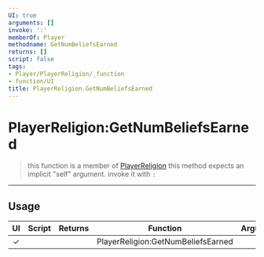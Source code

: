 ```yaml
---
UI: true
arguments: []
invoke: ':'
memberOf: Player
methodname: GetNumBeliefsEarned
returns: []
script: false
tags:
- Player/PlayerReligion/_function
- function/UI
title: PlayerReligion.GetNumBeliefsEarned
---
```

# PlayerReligion:GetNumBeliefsEarned
> this function is a member of [PlayerReligion](civ-6/lua/PlayerReligion.md)
> this method expects an implicit "self" argument. invoke it with `:`
-----
## Usage
|  UI | Script | Returns | Function | Arguments |
|:---:|:------:|-------:|:--------:|:---------|
|✓| ||PlayerReligion:GetNumBeliefsEarned||
